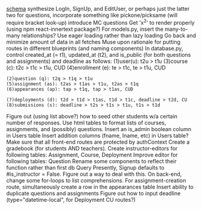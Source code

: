 [schema](https://drawsql.app/appacademy-2/diagrams/my_assign#)
synthesize LogIn, SignUp, and EditUser, or perhaps just the latter two
for questions, incorporate something like pickone/picksame (will require bracket look-up)
introduce MC questions
Get 'x<sup>2</sup>' to render properly (using npm react-innertext package?)
For models.py, insert the many-to-many relationships?
Use eager loading rather than lazy loading
Go back and minimize amount of data in all fetches
Muse upon rationale for putting routes in different blueprints (and naming components)
In database.py, control created_at (= t1), updated_at (t2), and is_public (for both
    questions and assignments) and deadline as follows:
    (1)user(u): t2u > t1u
    (3)course (c): t2c > t1c > t1u, CUD
    (4)enrollment (e): te > t1c, te > t1u, CUD

    (2)question (q): t2q > t1q > t1u
    (5)assignment (as): t2as > t1as > t1u, t2as > t1q
    (6)appearances (ap): tap > t1q, tap > t1as, CUD

    (7)deployments (d): t2d > t1d > t1as, t1d > t1c, deadline > t2d, CU
    (8)submissions (s): deadline > t2s > t1s > t1u, t1s > t1d

Figure out (using list above?) how to seed other students w/a certain number of responses.
Use html tables to format lists of courses, assignments, and (possibly) questions.
Insert an is_admin boolean column in Users table
Insert addition columns (fname, lname, etc) in Users table?
Make sure that all front-end routes are protected by authContext
Create a gradebook (for students AND teachers).
Create instructor-editors for following tables: Assignment, Course, Deployment
Improve editor for following tables: Question
Rename some components to reflect their function rather than first db Query
Presently, Signup defaults to #is_instructor = False.  Figure out a way to deal with this.
On back-end, change some for-loops to list comprehensions.
For assignment-creation route, simultaneously create a row in the appearances table
Insert ability to duplicate questions and assignments
Figure out how to input deadline (type="datetime-local", for Deployment CU routes?)
